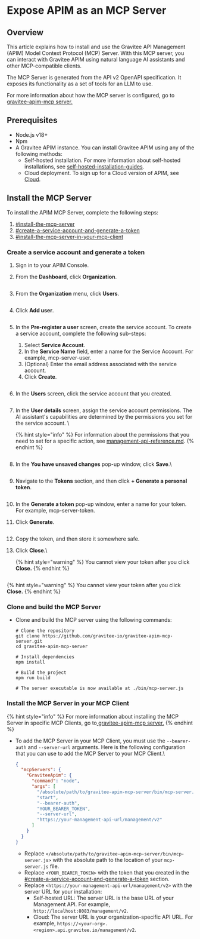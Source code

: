 # Expose APIM as an MCP Server

## Overview

This article explains how to install and use the Gravitee API Management (APIM) Model Context Protocol (MCP) Server. With this MCP server, you can interact with Gravitee APIM using natural language AI assistants and other MCP-compatible clients.

The MCP Server is generated from the API v2 OpenAPI specification. It exposes its functionality as a set of tools for an LLM to use.

For more information about how the MCP server is configured, go to [gravitee-apim-mcp server.](https://github.com/gravitee-io/gravitee-apim-mcp-server)

## Prerequisites

* Node.js v18+
* Npm
* A Gravitee APIM instance. You can install Gravitee APIM using any of the following methods:
  * Self-hosted installation. For more information about self-hosted installations, see [self-hosted-installation-guides](self-hosted-installation-guides/ "mention").
  * Cloud deployment. To sign up for a Cloud version of APIM, see [Cloud](https://eu-auth.cloud.gravitee.io/cloud/register?response_type=code\&client_id=fd45d898-e621-4b12-85d8-98e621ab1237\&state=LnE2a3paZVpvci1XS2lVZVM4aX40Tmh6S0xJLmhQR0hjeDlWWmpzMFljM2JV\&redirect_uri=https%3A%2F%2Feu.cloud.gravitee.io\&scope=openid+profile+email+offline_access\&code_challenge=KZe5fohAzNEeytArXgWyk9BLw5iq_llPtVYvhh8cqAc\&code_challenge_method=S256\&nonce=LnE2a3paZVpvci1XS2lVZVM4aX40Tmh6S0xJLmhQR0hjeDlWWmpzMFljM2JV\&createUser=true\&hubspotutk=640db1914414dc8d82a03c4db2c797de).

## Install the MCP Server

To install the APIM MCP Server, complete the following steps:

1. [#install-the-mcp-server](4.9-expose-apim-as-an-mcp-server.md#install-the-mcp-server "mention")
2. [#create-a-service-account-and-generate-a-token](4.9-expose-apim-as-an-mcp-server.md#create-a-service-account-and-generate-a-token "mention")
3. [#install-the-mcp-server-in-your-mcp-client](4.9-expose-apim-as-an-mcp-server.md#install-the-mcp-server-in-your-mcp-client "mention")

### Create a service account and generate a token

1. Sign in to your APIM Console.
2.  From the **Dashboard**, click **Organization**.

    <figure><img src=".gitbook/assets/image (414).png" alt=""><figcaption></figcaption></figure>
3.  From the **Organization** menu, click **Users**.

    <figure><img src=".gitbook/assets/image (415).png" alt=""><figcaption></figcaption></figure>
4.  Click **Add user**.&#x20;

    <figure><img src=".gitbook/assets/image (416).png" alt=""><figcaption></figcaption></figure>
5.  In the **Pre-register a user** screen, create the service account. To create a service account, complete the following sub-steps:

    1. Select **Service Account**.
    2. In the **Service Name** field, enter a name for the Service Account. For example, mcp-server-user.
    3. (Optional) Enter the email address associated with the service account.
    4. Click **Create**.

    <figure><img src=".gitbook/assets/image (418).png" alt=""><figcaption></figcaption></figure>
6.  In the **Users** screen, click the service account that you created.&#x20;

    <figure><img src=".gitbook/assets/image (419).png" alt=""><figcaption></figcaption></figure>
7.  In the **User details** screen, assign the service account permissions. The AI assistant's capabilities are determined by the permissions you set for the service account. \


    {% hint style="info" %}
    For information about the permissions that you need to set for a specific action, see [management-api-reference.md](management-api-reference.md "mention").&#x20;
    {% endhint %}



    <figure><img src=".gitbook/assets/image (420).png" alt=""><figcaption></figcaption></figure>
8.  In the **You have unsaved changes** pop-up window, click **Save**.\


    <figure><img src=".gitbook/assets/image (421).png" alt=""><figcaption></figcaption></figure>


9.  Navigate to the **Tokens** section, and then click **+ Generate a personal token**.&#x20;

    <figure><img src=".gitbook/assets/image (412).png" alt=""><figcaption></figcaption></figure>
10. In the **Generate a token** pop-up window, enter a name for your token. For example, mcp-server-token.
11. Click **Generate**.&#x20;

    <figure><img src=".gitbook/assets/image (413).png" alt=""><figcaption></figcaption></figure>
12. Copy the token, and then store it somewhere safe.
13. Click **Close**.\


    {% hint style="warning" %}
    You cannot view your token after you click **Close.**
    {% endhint %}



    <figure><img src=".gitbook/assets/C8A38BA2-E033-4F88-AB72-4DB7CBAA9323_1_201_a.jpeg" alt=""><figcaption></figcaption></figure>

{% hint style="warning" %}
You cannot view your token after you click **Close.**
{% endhint %}

### Clone and build the MCP Server

*   Clone and build the MCP server using the following commands:&#x20;

    ```
    # Clone the repository
    git clone https://github.com/gravitee-io/gravitee-apim-mcp-server.git
    cd gravitee-apim-mcp-server

    # Install dependencies
    npm install

    # Build the project
    npm run build

    # The server executable is now available at ./bin/mcp-server.js
    ```

### Install the MCP Server in your MCP Client

{% hint style="info" %}
For more information about installing the MCP Server in specific MCP Clients, go to[ gravitee-apim-mcp server.](https://github.com/gravitee-io/gravitee-apim-mcp-server)
{% endhint %}

*   To add the MCP Server in your MCP Client, you must use the `--bearer-auth` and `--server-url` arguments. Here is the following configuration that you can use to add the MCP Server to your MCP Client.\\

    ```json
    {
      "mcpServers": {
        "GraviteeApim": {
          "command": "node",
          "args": [
            "/absolute/path/to/gravitee-apim-mcp-server/bin/mcp-server.js",
            "start",
            "--bearer-auth",
            "YOUR_BEARER_TOKEN",
            "--server-url",
            "https://your-management-api-url/management/v2"
          ]
        }
      }
    }
    ```

    * Replace `</absolute/path/to/gravitee-apim-mcp-server/bin/mcp-server.js>` with the absolute path to the location of your `mcp-server.js` file.
    * Replace `<YOUR_BEARER_TOKEN>` with the token that you created in the [#create-a-service-account-and-generate-a-token](4.9-expose-apim-as-an-mcp-server.md#create-a-service-account-and-generate-a-token "mention") section.
    * Replace `<https://your-management-api-url/management/v2>` with the server URL for your installation:
      * Self-hosted URL: The server URL is the base URL of your Management API. For example, `http://localhost:8083/management/v2`.
      * Cloud: The server URL is your organization-specific API URL. For example, `https://<your-org>.<region>.api.gravitee.io/management/v2`.
